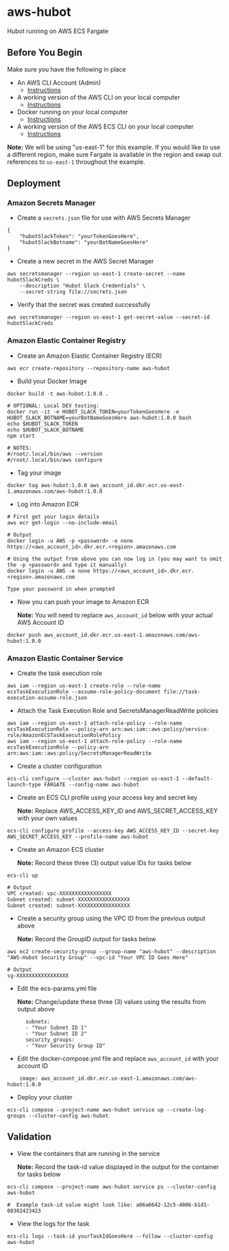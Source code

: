 # aws-hubot
Hubot running on AWS ECS Fargate

## Before You Begin
Make sure you have the following in place
*   An AWS CLI Account (Admin)
    *   [Instructions](https://docs.aws.amazon.com/IAM/latest/UserGuide/getting-started_create-admin-group.html)
*   A working version of the AWS CLI on your local computer
    *   [Instructions](https://docs.aws.amazon.com/cli/latest/userguide/installing.html)
*   Docker running on your local computer
    *   [Instructions](https://docs.docker.com/docker-for-windows/install/)
*   A working version of the AWS ECS CLI on your local computer
    *   [Instructions](https://docs.aws.amazon.com/AmazonECS/latest/developerguide/ECS_CLI_installation.html)

**Note:** We will be using "us-east-1" for this example. If you would like to use a different region, make sure 
    Fargate is available in the region and swap out references to `us-east-1` throughout the example.
## Deployment

### Amazon Secrets Manager
*   Create a `secrets.json` file for use with AWS Secrets Manager
```
{
    "hubotSlackToken": "yourTokenGoesHere",
    "hubotSlackBotname": "yourBotNameGoesHere"
}
```
*   Create a new secret in the AWS Secret Manager
```
aws secretsmanager --region us-east-1 create-secret --name hubotSlackCreds \
    --description "Hubot Slack Credentials" \
    --secret-string file://secrets.json
```
*   Verify that the secret was created successfully
```
aws secretsmanager --region us-east-1 get-secret-value --secret-id hubotSlackCreds
```

### Amazon Elastic Container Registry

*   Create an Amazon Elastic Container Registry (ECR)
```
aws ecr create-repository --repository-name aws-hubot
```
*   Build your Docker Image
```
docker build -t aws-hubot:1.0.0 .

# OPTIONAL: Local DEV testing:
docker run -it -e HUBOT_SLACK_TOKEN=yourTokenGoesHere -e HUBOT_SLACK_BOTNAME=yourBotNameGoesHere aws-hubot:1.0.0 bash
echo $HUBOT_SLACK_TOKEN
echo $HUBOT_SLACK_BOTNAME
npm start

# NOTES:
#/root/.local/bin/aws --version
#/root/.local/bin/aws configure
```
*   Tag your image
```
docker tag aws-hubot:1.0.0 aws_account_id.dkr.ecr.us-east-1.amazonaws.com/aws-hubot:1.0.0
```
*   Log into Amazon ECR
```
# First get your login details
aws ecr get-login --no-include-email

# Output
docker login -u AWS -p <password> -e none https://<aws_account_id>.dkr.ecr.<region>.amazonaws.com

# Using the output from above you can now log in (you may want to omit the -p <password> and type it manually)
docker login -u AWS -e none https://<aws_account_id>.dkr.ecr.<region>.amazonaws.com

Type your password in when prompted
```
*   Now you can push your image to Amazon ECR

    **Note:** You will need to replace `aws_account_id` below with your actual AWS Account ID
```
docker push aws_account_id.dkr.ecr.us-east-1.amazonaws.com/aws-hubot:1.0.0
```

### Amazon Elastic Container Service

*   Create the task execution role
```
aws iam --region us-east-1 create-role --role-name ecsTaskExecutionRole --assume-role-policy-document file://task-execution-assume-role.json
```
*   Attach the Task Execution Role and SecretsManagerReadWrite policies
```
aws iam --region us-east-1 attach-role-policy --role-name ecsTaskExecutionRole --policy-arn arn:aws:iam::aws:policy/service-role/AmazonECSTaskExecutionRolePolicy
aws iam --region us-east-1 attach-role-policy --role-name ecsTaskExecutionRole --policy-arn arn:aws:iam::aws:policy/SecretsManagerReadWrite
```
*   Create a cluster configuration
```
ecs-cli configure --cluster aws-hubot --region us-east-1 --default-launch-type FARGATE --config-name aws-hubot
```
*   Create an ECS CLI profile using your access key and secret key 
    
    **Note:** Replace AWS_ACCESS_KEY_ID and AWS_SECRET_ACCESS_KEY with your own values
```
ecs-cli configure profile --access-key AWS_ACCESS_KEY_ID --secret-key AWS_SECRET_ACCESS_KEY --profile-name aws-hubot
```
*   Create an Amazon ECS cluster

    **Note:** Record these three (3) output value IDs for tasks below
```
ecs-cli up

# Output
VPC created: vpc-XXXXXXXXXXXXXXXXX
Subnet created: subnet-XXXXXXXXXXXXXXXXX
Subnet created: subnet-XXXXXXXXXXXXXXXXX
```
*   Create a security group using the VPC ID from the previous output above

    **Note:** Record the GroupID output for tasks below
```
aws ec2 create-security-group --group-name "aws-hubot" --description "AWS-Hubot Security Group" --vpc-id "Your VPC ID Goes Here"

# Output
sg-XXXXXXXXXXXXXXXXX
```
*   Edit the ecs-params.yml file

    **Note:** Change/update these three (3) values using the results from output above
```
      subnets:
      - "Your Subnet ID 1"
      - "Your Subnet ID 2"
      security_groups:
      - "Your Security Group ID"
```
*   Edit the docker-compose.yml file and replace `aws_account_id` with your account ID
```
    image: aws_account_id.dkr.ecr.us-east-1.amazonaws.com/aws-hubot:1.0.0
```
*   Deploy your cluster
```
ecs-cli compose --project-name aws-hubot service up --create-log-groups --cluster-config aws-hubot
```

## Validation
*   View the containers that are running in the service

    **Note:** Record the task-id value displayed in the output for the container for tasks below
```
ecs-cli compose --project-name aws-hubot service ps --cluster-config aws-hubot

#  Example task-id value might look like: a06a6642-12c5-4006-b1d1-00302423423

```
*   View the logs for the task
```
ecs-cli logs --task-id yourTaskIdGoesHere --follow --cluster-config aws-hubot
```